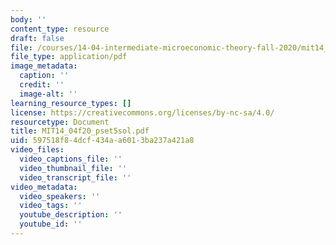 ```yaml
---
body: ''
content_type: resource
draft: false
file: /courses/14-04-intermediate-microeconomic-theory-fall-2020/mit14_04f20_pset5sol.pdf
file_type: application/pdf
image_metadata:
  caption: ''
  credit: ''
  image-alt: ''
learning_resource_types: []
license: https://creativecommons.org/licenses/by-nc-sa/4.0/
resourcetype: Document
title: MIT14_04f20_pset5sol.pdf
uid: 597518f8-4dcf-434a-a601-3ba237a421a8
video_files:
  video_captions_file: ''
  video_thumbnail_file: ''
  video_transcript_file: ''
video_metadata:
  video_speakers: ''
  video_tags: ''
  youtube_description: ''
  youtube_id: ''
---
```

